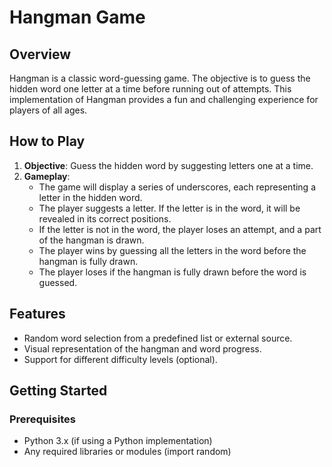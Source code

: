 # Hangman Game

## Overview
Hangman is a classic word-guessing game. The objective is to guess the hidden word one letter at a time before running out of attempts. This implementation of Hangman provides a fun and challenging experience for players of all ages.

## How to Play
1. **Objective**: Guess the hidden word by suggesting letters one at a time.
2. **Gameplay**:
   - The game will display a series of underscores, each representing a letter in the hidden word.
   - The player suggests a letter. If the letter is in the word, it will be revealed in its correct positions.
   - If the letter is not in the word, the player loses an attempt, and a part of the hangman is drawn.
   - The player wins by guessing all the letters in the word before the hangman is fully drawn.
   - The player loses if the hangman is fully drawn before the word is guessed.

## Features
- Random word selection from a predefined list or external source.
- Visual representation of the hangman and word progress.
- Support for different difficulty levels (optional).

## Getting Started

### Prerequisites
- Python 3.x (if using a Python implementation)
- Any required libraries or modules (import random)

